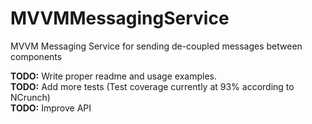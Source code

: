 # MVVMMessagingService

MVVM Messaging Service for sending de-coupled messages between components

**TODO:** Write proper readme and usage examples.  
**TODO:** Add more tests (Test coverage currently at 93% according to NCrunch)  
**TODO:** Improve API
